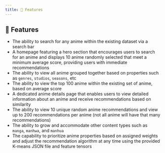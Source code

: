 ```yaml
---
title: 🌟 Features
---
```


## 🌟 Features

-   The ability to search for any anime within the existing dataset via a search bar
-   A homepage featuring a hero section that encourages users to search for an anime and displays 10 anime randomly selected that meet a minimum average score, providing users with immediate recommendations
-   The ability to view all anime grouped together based on properties such as `genres`, `studios`, `seasons`, etc
-   The ability to view the top 100 anime within the existing set of anime, based on average score
-   A dedicated anime details page that enables users to view detailed information about an anime and receive recommendations based on similarity
-   The ability to view 10 unique random anime recommendations and view up to 200 recommendations per anime (not all anime will have that many recommendations)
-   The ability to grow and accommodate other content types such as `manga`, `manhwa`, and `manhua`
-   The capability to prioritize anime properties based on assigned weights and adjust the recommendation algorithm at any time using the provided K-means JSON file and feature tensors
